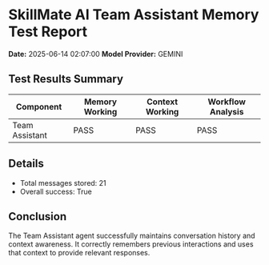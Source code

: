 # SkillMate AI Team Assistant Memory Test Report

**Date:** 2025-06-14 02:07:00
**Model Provider:** GEMINI

## Test Results Summary

| Component | Memory Working | Context Working | Workflow Analysis |
|-----------|---------------|----------------|------------------|
| Team Assistant | PASS | PASS | PASS |

## Details

- Total messages stored: 21
- Overall success: True

## Conclusion

The Team Assistant agent successfully maintains conversation history and context awareness. It correctly remembers previous interactions and uses that context to provide relevant responses.
